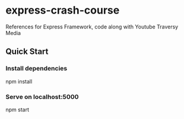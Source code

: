 # express-crash-course
References for Express Framework, code along with Youtube Traversy Media

## Quick Start
### Install dependencies
npm install

### Serve on localhost:5000
npm start
